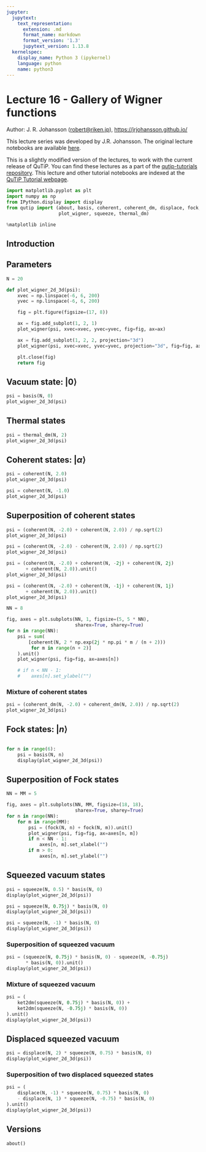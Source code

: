 ```yaml
---
jupyter:
  jupytext:
    text_representation:
      extension: .md
      format_name: markdown
      format_version: '1.3'
      jupytext_version: 1.13.8
  kernelspec:
    display_name: Python 3 (ipykernel)
    language: python
    name: python3
---
```


# Lecture 16 - Gallery of Wigner functions


Author: J. R. Johansson (robert@riken.jp), https://jrjohansson.github.io/

This lecture series was developed by J.R. Johansson. The original lecture notebooks are available [here](https://github.com/jrjohansson/qutip-lectures).

This is a slightly modified version of the lectures, to work with the current release of QuTiP. You can find these lectures as a part of the [qutip-tutorials repository](https://github.com/qutip/qutip-tutorials). This lecture and other tutorial notebooks are indexed at the [QuTiP Tutorial webpage](https://qutip.org/tutorials.html).

```python
import matplotlib.pyplot as plt
import numpy as np
from IPython.display import display
from qutip import (about, basis, coherent, coherent_dm, displace, fock, ket2dm,
                   plot_wigner, squeeze, thermal_dm)

%matplotlib inline
```

## Introduction


## Parameters

```python
N = 20
```

```python
def plot_wigner_2d_3d(psi):
    xvec = np.linspace(-6, 6, 200)
    yvec = np.linspace(-6, 6, 200)

    fig = plt.figure(figsize=(17, 8))

    ax = fig.add_subplot(1, 2, 1)
    plot_wigner(psi, xvec=xvec, yvec=yvec, fig=fig, ax=ax)

    ax = fig.add_subplot(1, 2, 2, projection="3d")
    plot_wigner(psi, xvec=xvec, yvec=yvec, projection="3d", fig=fig, ax=ax)

    plt.close(fig)
    return fig
```

## Vacuum state: $\left|0\right>$

```python
psi = basis(N, 0)
plot_wigner_2d_3d(psi)
```

## Thermal states

```python
psi = thermal_dm(N, 2)
plot_wigner_2d_3d(psi)
```

## Coherent states: $\left|\alpha\right>$

```python
psi = coherent(N, 2.0)
plot_wigner_2d_3d(psi)
```

```python
psi = coherent(N, -1.0)
plot_wigner_2d_3d(psi)
```

## Superposition of coherent states

```python
psi = (coherent(N, -2.0) + coherent(N, 2.0)) / np.sqrt(2)
plot_wigner_2d_3d(psi)
```

```python
psi = (coherent(N, -2.0) - coherent(N, 2.0)) / np.sqrt(2)
plot_wigner_2d_3d(psi)
```

```python
psi = (coherent(N, -2.0) + coherent(N, -2j) + coherent(N, 2j)
       + coherent(N, 2.0)).unit()
plot_wigner_2d_3d(psi)
```

```python
psi = (coherent(N, -2.0) + coherent(N, -1j) + coherent(N, 1j)
       + coherent(N, 2.0)).unit()
plot_wigner_2d_3d(psi)
```

```python
NN = 8

fig, axes = plt.subplots(NN, 1, figsize=(5, 5 * NN),
                         sharex=True, sharey=True)
for n in range(NN):
    psi = sum(
        [coherent(N, 2 * np.exp(2j * np.pi * m / (n + 2)))
         for m in range(n + 2)]
    ).unit()
    plot_wigner(psi, fig=fig, ax=axes[n])

    # if n < NN - 1:
    #    axes[n].set_ylabel("")
```

### Mixture of coherent states

```python
psi = (coherent_dm(N, -2.0) + coherent_dm(N, 2.0)) / np.sqrt(2)
plot_wigner_2d_3d(psi)
```

## Fock states: $\left|n\right>$

```python

```

```python
for n in range(6):
    psi = basis(N, n)
    display(plot_wigner_2d_3d(psi))
```

## Superposition of Fock states

```python
NN = MM = 5

fig, axes = plt.subplots(NN, MM, figsize=(18, 18),
                         sharex=True, sharey=True)
for n in range(NN):
    for m in range(MM):
        psi = (fock(N, n) + fock(N, m)).unit()
        plot_wigner(psi, fig=fig, ax=axes[n, m])
        if n < NN - 1:
            axes[n, m].set_xlabel("")
        if m > 0:
            axes[n, m].set_ylabel("")
```

## Squeezed vacuum states

```python
psi = squeeze(N, 0.5) * basis(N, 0)
display(plot_wigner_2d_3d(psi))

psi = squeeze(N, 0.75j) * basis(N, 0)
display(plot_wigner_2d_3d(psi))

psi = squeeze(N, -1) * basis(N, 0)
display(plot_wigner_2d_3d(psi))
```

### Superposition of squeezed vacuum

```python
psi = (squeeze(N, 0.75j) * basis(N, 0) - squeeze(N, -0.75j)
       * basis(N, 0)).unit()
display(plot_wigner_2d_3d(psi))
```

### Mixture of squeezed vacuum

```python
psi = (
    ket2dm(squeeze(N, 0.75j) * basis(N, 0)) +
    ket2dm(squeeze(N, -0.75j) * basis(N, 0))
).unit()
display(plot_wigner_2d_3d(psi))
```

## Displaced squeezed vacuum

```python
psi = displace(N, 2) * squeeze(N, 0.75) * basis(N, 0)
display(plot_wigner_2d_3d(psi))
```

### Superposition of two displaced squeezed states

```python
psi = (
    displace(N, -1) * squeeze(N, 0.75) * basis(N, 0)
    - displace(N, 1) * squeeze(N, -0.75) * basis(N, 0)
).unit()
display(plot_wigner_2d_3d(psi))
```

## Versions

```python
about()
```

